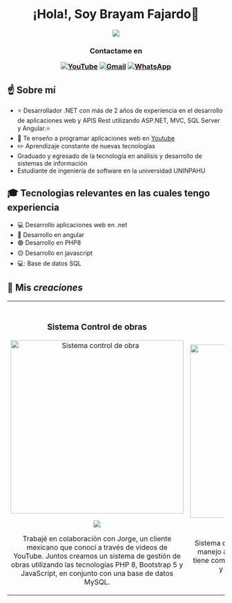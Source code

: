 <div align="center">
    <h1>
        ¡Hola!, Soy Brayam Fajardo👋
    </h1>    
    <img src="https://i.postimg.cc/ncQv7yrm/brayamfajardo.png](https://i.postimg.cc/vZr27gT5/brayamfajardo-1.png">
<h3>
    Contactame en
    
[![YouTube](https://img.shields.io/badge/YouTube-%23FF0000.svg?style=for-the-badge&logo=YouTube&logoColor=white)](https://www.youtube.com/@YamDevs?sub_confirmation=1)
[![Gmail](https://img.shields.io/badge/BrayamFajardo23@gmail.com-D14836?style=for-the-badge&logo=gmail&logoColor=white)]()
[![WhatsApp](https://img.shields.io/badge/+57_3023158718-25D366?style=for-the-badge&logo=whatsapp&logoColor=white)]()
</h3>

</div>

## :point_up: Sobre mí

- ⭐ Desarrollador .NET con más de 2 años de experiencia en el desarrollo de aplicaciones web y APIS Rest utilizando ASP.NET, MVC, SQL Server y Angular.⭐ 
- 🎥 Te enseño a programar aplicaciones web en [Youtube](https://www.youtube.com/@YamDevs?sub_confirmation=1)
- :pencil2: Aprendizaje constante de nuevas tecnologías
- Graduado y egresado de la tecnología en análisis y desarrollo de sistemas de información
- Estudiante de ingeniería de software en la universidad UNINPAHU

## :mortar_board: Tecnologias relevantes en las cuales tengo experiencia
- :computer: Desarrollo aplicaciones web en .net
- :red_circle: Desarrollo en angular 
- :purple_circle: Desarrollo en PHP8
- :yellow_circle: Desarrollo en javascript
- 💻: Base de datos SQL 

## :pushpin: Mis *creaciones*

<body>
    <table>
        <td width="50%">
             <br>
               <h3 align="center">Sistema Control de obras</h3> 
                <div align="center">
                    <a href="https://github.com/ArisGuimera/Android-Expert" target="_blank"><img
                            src="https://i.postimg.cc/gjDM81N8/Yamdevs.png" width="400"
                            alt="Sistema control de obra"></a>
                    <p>
                        <a href="https://github.com/BrayamDev/ControlObra" target="_blank">
                            <img
                                src="https://img.shields.io/badge/CÓDIGO-ff9?style=for-the-badge&logo=github&logoColor=black">
                        </a>
                        <a href="https://youtu.be/vJapzH_46a8" target="_blank">
                        </a>
                    </p>
                    <p>Trabajé en colaboración con Jorge, un cliente mexicano que conocí a través de videos de YouTube.
                        Juntos creamos un sistema de gestión de obras utilizando las tecnologías PHP 8, Bootstrap 5 y
                        JavaScript, en conjunto con una base de datos MySQL.</p>
                </div>
            </td>
            <td width="50%">
                <h3 align="center">Sistema Pet Guardian</h3>
                <div align="center">
                    <a href="https://github.com/ArisGuimera/Android-Expert" target="_blank"><img
                            src="https://i.postimg.cc/Wbz3y3D8/Yamdevs.png" width="400"
                            alt="Sistema control de obra"></a>
                    <p>
                        <a href="https://github.com/BrayamDev/Control-de-obra" target="_blank">
                            <img
                                src="https://img.shields.io/badge/CÓDIGO-ff9?style=for-the-badge&logo=github&logoColor=black">
                        </a>
                        <a href="https://youtu.be/vJapzH_46a8" target="_blank">
                        </a>
                    </p>
                    <p>        
                        Sistema diseñado para ayudar a fundaciones en el manejo ágil y preciso de animales. Este proyecto tiene como objetivo facilitar el ingreso, seguimiento y adopción de animales rescatados
                    </p>
                </div>
            </td>
        </tr>
    </table>
</body>
</html>
